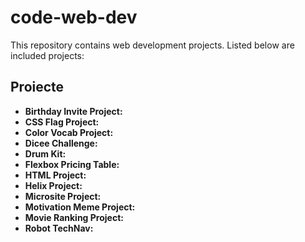 # code-web-dev
This repository contains web development projects. Listed below are included projects:

## Proiecte

- **Birthday Invite Project:** 
- **CSS Flag Project:** 
- **Color Vocab Project:** 
- **Dicee Challenge:**
- **Drum Kit:**
- **Flexbox Pricing Table:** 
- **HTML Project:** 
- **Helix Project:**
- **Microsite Project:** 
- **Motivation Meme Project:** 
- **Movie Ranking Project:**
- **Robot TechNav:** 
